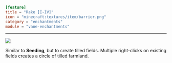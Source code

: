 ```toml
[feature]
title = "Rake [I-IV]"
icon = "minecraft:textures/item/barrier.png"
category = "enchantments"
module = "vane-enchantments"
```
---
![](images/enchantment_rake.png)

Similar to **Seeding**, but to create tilled fields. Multiple right-clicks on existing fields creates a circle of tilled farmland.
